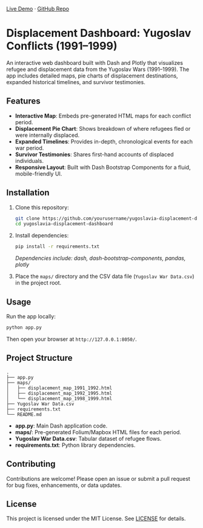 [Live Demo](https://displacement-dashboard.onrender.com/) · [GitHub Repo](https://github.com/ArjunChikka/Displacement-in-Yugoslav-Wars-Mapping)

# Displacement Dashboard: Yugoslav Conflicts (1991–1999)

An interactive web dashboard built with Dash and Plotly that visualizes refugee and displacement data from the Yugoslav Wars (1991–1999). The app includes detailed maps, pie charts of displacement destinations, expanded historical timelines, and survivor testimonies.

## Features

- **Interactive Map**: Embeds pre-generated HTML maps for each conflict period.
- **Displacement Pie Chart**: Shows breakdown of where refugees fled or were internally displaced.
- **Expanded Timelines**: Provides in-depth, chronological events for each war period.
- **Survivor Testimonies**: Shares first-hand accounts of displaced individuals.
- **Responsive Layout**: Built with Dash Bootstrap Components for a fluid, mobile-friendly UI.

## Installation

1. Clone this repository:
   ```bash
   git clone https://github.com/yourusername/yugoslavia-displacement-dashboard.git
   cd yugoslavia-displacement-dashboard
   ```
2. Install dependencies:
   ```bash
   pip install -r requirements.txt
   ```
   *Dependencies include: dash, dash-bootstrap-components, pandas, plotly*

3. Place the `maps/` directory and the CSV data file (`Yugoslav War Data.csv`) in the project root.

## Usage

Run the app locally:
```bash
python app.py
```
Then open your browser at `http://127.0.0.1:8050/`.

## Project Structure

```
.
├── app.py
├── maps/
│   ├── displacement_map_1991_1992.html
│   ├── displacement_map_1992_1995.html
│   └── displacement_map_1998_1999.html
├── Yugoslav War Data.csv
├── requirements.txt
└── README.md
```

- **app.py**: Main Dash application code.
- **maps/**: Pre-generated Folium/Mapbox HTML files for each period.
- **Yugoslav War Data.csv**: Tabular dataset of refugee flows.
- **requirements.txt**: Python library dependencies.

## Contributing

Contributions are welcome! Please open an issue or submit a pull request for bug fixes, enhancements, or data updates.

## License

This project is licensed under the MIT License. See [LICENSE](LICENSE) for details.
